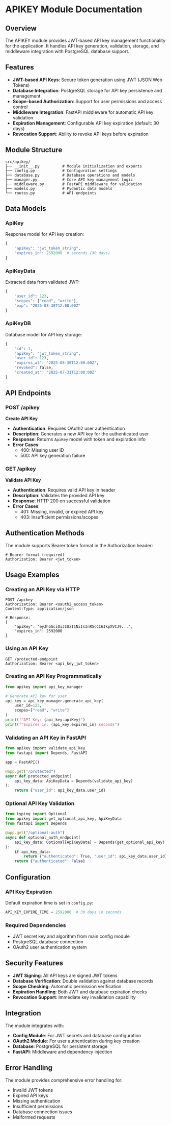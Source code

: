 # APIKEY Module Documentation

## Overview

The APIKEY module provides JWT-based API key management functionality for the application. It handles API key generation, validation, storage, and middleware integration with PostgreSQL database support.

## Features

- **JWT-based API Keys**: Secure token generation using JWT (JSON Web Tokens)
- **Database Integration**: PostgreSQL storage for API key persistence and management
- **Scope-based Authorization**: Support for user permissions and access control
- **Middleware Integration**: FastAPI middleware for automatic API key validation
- **Expiration Management**: Configurable API key expiration (default: 30 days)
- **Revocation Support**: Ability to revoke API keys before expiration

## Module Structure

```
src/apikey/
├── __init__.py          # Module initialization and exports
├── config.py            # Configuration settings
├── database.py          # Database operations and models
├── manager.py           # Core API key management logic
├── middleware.py        # FastAPI middleware for validation
├── models.py            # Pydantic data models
└── routes.py            # API endpoints
```

## Data Models

### ApiKey
Response model for API key creation:
```python
{
    "apiKey": "jwt_token_string",
    "expires_in": 2592000  # seconds (30 days)
}
```

### ApiKeyData
Extracted data from validated JWT:
```python
{
    "user_id": 123,
    "scopes": ["read", "write"],
    "exp": "2025-08-30T12:00:00Z"
}
```

### ApiKeyDB
Database model for API key storage:
```python
{
    "id": 1,
    "apiKey": "jwt_token_string",
    "user_id": 123,
    "expires_at": "2025-08-30T12:00:00Z",
    "revoked": false,
    "created_at": "2025-07-31T12:00:00Z"
}
```

## API Endpoints

### POST /apikey
**Create API Key**
- **Authentication**: Requires OAuth2 user authentication
- **Description**: Generates a new API key for the authenticated user
- **Response**: Returns `ApiKey` model with token and expiration info
- **Error Cases**: 
  - 400: Missing user ID
  - 500: API key generation failure

### GET /apikey
**Validate API Key**
- **Authentication**: Requires valid API key in header
- **Description**: Validates the provided API key
- **Response**: HTTP 200 on successful validation
- **Error Cases**:
  - 401: Missing, invalid, or expired API key
  - 403: Insufficient permissions/scopes

## Authentication Methods

The module supports Bearer token format in the Authorization header:

```http
# Bearer format (required)
Authorization: Bearer <jwt_token>
```

## Usage Examples

### Creating an API Key via HTTP
```http
POST /apikey
Authorization: Bearer <oauth2_access_token>
Content-Type: application/json

# Response:
{
    "apiKey": "eyJhbGciOiJIUzI1NiIsInR5cCI6IkpXVCJ9...",
    "expires_in": 2592000
}
```

### Using an API Key
```http
GET /protected-endpoint
Authorization: Bearer <api_key_jwt_token>
```

### Creating an API Key Programmatically
```python
from apikey import api_key_manager

# Generate API key for user
api_key = api_key_manager.generate_api_key(
    user_id=123,
    scopes=["read", "write"]
)
print(f"API Key: {api_key.apiKey}")
print(f"Expires in: {api_key.expires_in} seconds")
```

### Validating an API Key in FastAPI
```python
from apikey import validate_api_key
from fastapi import Depends, FastAPI

app = FastAPI()

@app.get("/protected")
async def protected_endpoint(
    api_key_data: ApiKeyData = Depends(validate_api_key)
):
    return {"user_id": api_key_data.user_id}
```

### Optional API Key Validation
```python
from typing import Optional
from apikey import get_optional_api_key, ApiKeyData
from fastapi import Depends

@app.get("/optional-auth")
async def optional_auth_endpoint(
    api_key_data: Optional[ApiKeyData] = Depends(get_optional_api_key)
):
    if api_key_data:
        return {"authenticated": True, "user_id": api_key_data.user_id}
    return {"authenticated": False}
```

## Configuration

### API Key Expiration
Default expiration time is set in `config.py`:
```python
API_KEY_EXPIRE_TIME = 2592000  # 30 days in seconds
```

### Required Dependencies
- JWT secret key and algorithm from main config module
- PostgreSQL database connection
- OAuth2 user authentication system

## Security Features

- **JWT Signing**: All API keys are signed JWT tokens
- **Database Verification**: Double validation against database records
- **Scope Checking**: Automatic permission verification
- **Expiration Handling**: Both JWT and database expiration checks
- **Revocation Support**: Immediate key invalidation capability

## Integration

The module integrates with:
- **Config Module**: For JWT secrets and database configuration
- **OAuth2 Module**: For user authentication during key creation
- **Database**: PostgreSQL for persistent storage
- **FastAPI**: Middleware and dependency injection

## Error Handling

The module provides comprehensive error handling for:
- Invalid JWT tokens
- Expired API keys
- Missing authentication
- Insufficient permissions
- Database connection issues
- Malformed requests